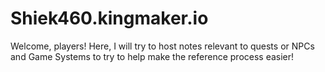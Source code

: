# Shiek460.kingmaker.io
Welcome, players! Here, I will try to host notes relevant to quests or NPCs and Game Systems
to try to help make the reference process easier!

